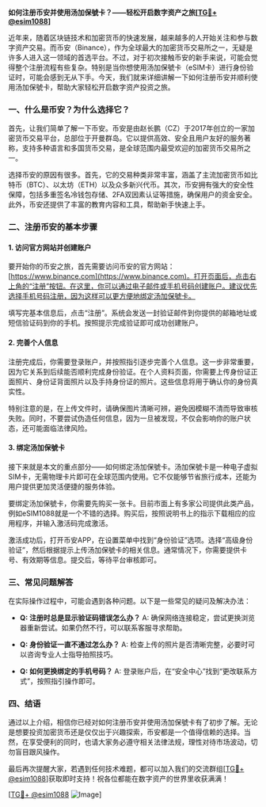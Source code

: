 **如何注册币安并使用汤加保號卡？——轻松开启数字资产之旅[[TG💪+ @esim1088](https://t.me/s/esim1088)]**

近年来，随着区块链技术和加密货币的快速发展，越来越多的人开始关注和参与数字资产交易。而币安（Binance），作为全球最大的加密货币交易所之一，无疑是许多人进入这一领域的首选平台。不过，对于初次接触币安的新手来说，可能会觉得整个注册流程有些复杂。特别是当你想使用汤加保號卡（eSIM卡）进行身份验证时，可能会感到无从下手。今天，我们就来详细讲解一下如何注册币安并顺利使用汤加保號卡，帮助大家轻松开启数字资产投资之旅。

### 一、什么是币安？为什么选择它？

首先，让我们简单了解一下币安。币安是由赵长鹏（CZ）于2017年创立的一家加密货币交易平台，总部位于开曼群岛。它以提供高效、安全且用户友好的服务著称，支持多种语言和多国货币交易，是全球范围内最受欢迎的加密货币交易所之一。

选择币安的原因有很多。首先，它的交易种类非常丰富，涵盖了主流加密货币如比特币（BTC）、以太坊（ETH）以及众多新兴代币。其次，币安拥有强大的安全性保障，包括多重签名冷钱包存储、2FA双因素认证等措施，确保用户的资金安全。此外，币安还提供了丰富的教育内容和工具，帮助新手快速上手。

### 二、注册币安的基本步骤

#### 1. 访问官方网站并创建账户

要开始你的币安之旅，首先需要访问币安的官方网站：[https://www.binance.com](https://www.binance.com)。打开页面后，点击右上角的“注册”按钮。在这里，你可以通过电子邮件或手机号码创建账户。建议优先选择手机号码注册，因为这样可以更方便地绑定汤加保號卡。

填写完基本信息后，点击“注册”。系统会发送一封验证邮件到你提供的邮箱地址或短信验证码到你的手机。按照提示完成验证即可成功创建账户。

#### 2. 完善个人信息

注册完成后，你需要登录账户，并按照指引逐步完善个人信息。这一步非常重要，因为它关系到后续能否顺利完成身份验证。在个人资料页面，你需要上传身份证正面照片、身份证背面照片以及手持身份证的照片。这些信息将用于确认你的身份真实性。

特别注意的是，在上传文件时，请确保图片清晰可辨，避免因模糊不清而导致审核失败。同时，不要尝试伪造任何信息，因为一旦被发现，不仅会影响你的账户状态，还可能面临法律风险。

#### 3. 绑定汤加保號卡

接下来就是本文的重点部分——如何绑定汤加保號卡。汤加保號卡是一种电子虚拟SIM卡，无需物理卡片即可在全球范围内使用。它不仅能够节省旅行成本，还能为用户提供更加灵活便捷的服务体验。

要绑定汤加保號卡，你需要先购买一张卡。目前市面上有多家公司提供此类产品，例如eSIM1088就是一个不错的选择。购买后，按照说明书上的指示下载相应的应用程序，并输入激活码完成激活。

激活成功后，打开币安APP，在设置菜单中找到“身份验证”选项。选择“高级身份验证”，然后根据提示上传汤加保號卡的相关信息。通常情况下，你需要提供卡号、有效期等信息。提交后，等待平台审核即可。

### 三、常见问题解答

在实际操作过程中，可能会遇到各种问题。以下是一些常见的疑问及解决办法：

- **Q: 注册时总是显示验证码错误怎么办？**
  A: 确保网络连接稳定，尝试更换浏览器重新尝试。如果仍然不行，可以联系客服寻求帮助。

- **Q: 身份验证一直不通过怎么办？**
  A: 检查上传的照片是否清晰完整，必要时可以咨询专业人士指导拍照技巧。

- **Q: 如何更换绑定的手机号码？**
  A: 登录账户后，在“安全中心”找到“更改联系方式”，按照指引操作即可。

### 四、结语

通过以上介绍，相信你已经对如何注册币安并使用汤加保號卡有了初步了解。无论是想要投资加密货币还是仅仅出于兴趣探索，币安都是一个值得信赖的选择。当然，在享受便利的同时，也请大家务必遵守相关法律法规，理性对待市场波动，切勿盲目跟风操作。

最后再次提醒大家，若遇到任何技术难题，都可以加入我们的交流群组[[TG💪+ @esim1088](https://t.me/s/esim1088)]获取即时支持！祝各位都能在数字资产的世界里收获满满！

[[TG💪+ @esim1088](https://t.me/s/esim1088) ![Image](https://i.postimg.cc/4NQfJmqS/Snipaste-2025-05-13-00-14-12.png)]